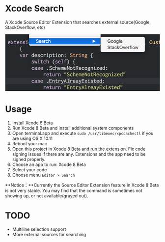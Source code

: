 Xcode Search
============

A Xcode Source Editor Extension that searches external source(Google, StackOverflow, etc)

![screenshot](./screenshot.png)

Usage
=====

1. Install Xcode 8 Beta
2. Run Xcode 8 Beta and install additional system components
3. Open terminal.app and execute `sudo /usr/libexec/xpccachectl` if you are using OS X 10.11
4. Reboot your mac
5. Open this project in Xcode 8 Beta and run the extension. Fix code signing issues if there are any. Extensions and the app need to be signed properly.
6. Choose an app to run: Xcode 8 Beta
7. Select your code
8. Choose menu `Editor > Search`

**Notice：**Currently the Source Editor Extension feature in Xcode 8 Beta is not very stable. You may find that the command is sometimes not showing up, or not available(grayed out).

TODO
====

* Multiline selection support
* More external sources for searching